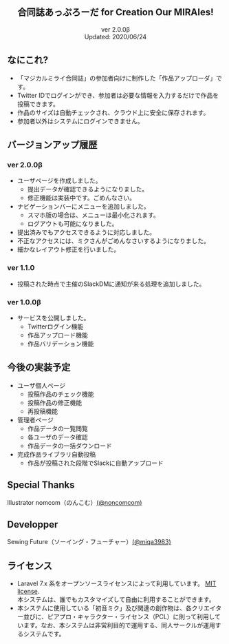 <h2 align="center">合同誌あっぷろーだ for Creation Our MIRAIes!</h2>

<p align="center">
ver 2.0.0β<br>
Updated: 2020/06/24
</p>

## なにこれ?
- 「マジカルミライ合同誌」の参加者向けに制作した「作品アップローダ」です。
- Twitter IDでログインができ、参加者は必要な情報を入力するだけで作品を投稿できます。
- 作品のサイズは自動チェックされ、クラウド上に安全に保存されます。
- 参加者以外はシステムにログインできません。

## バージョンアップ履歴
### ver 2.0.0β
- ユーザページを作成しました。
    - 提出データが確認できるようになりました。
    - 修正機能は実装中です。ごめんなさい。
- ナビゲーションバーにメニューを追加しました。
    - スマホ版の場合は、メニューは最小化されます。
    - ログアウトも可能になりました。
- 提出済みでもアクセスできるように対応しました。
- 不正なアクセスには、ミクさんがごめんなさいするようになりました。
- 細かなレイアウト修正を行いました。

### ver 1.1.0
- 投稿された時点で主催のSlackDMに通知が来る処理を追加しました。

### ver 1.0.0β
- サービスを公開しました。
    - Twitterログイン機能
    - 作品アップロード機能
    - 作品バリデーション機能


## 今後の実装予定
- ユーザ個人ページ
    - 投稿作品のチェック機能
    - 投稿作品の修正機能
    - 再投稿機能
- 管理者ページ
    - 作品データの一覧閲覧
    - 各ユーザのデータ確認
    - 作品データの一括ダウンロード
- 完成作品ライブラリ自動投稿
    - 作品が投稿された段階でSlackに自動アップロード


## Special Thanks
Illustrator nomcom（のんこむ）[(@noncomcom)](https://twitter.com/noncomcom)


## Developper
Sewing Future（ソーイング・フューチャー）[(@miqa3983)](https://twitter.com/miqa3983)


## ライセンス
- Laravel 7.x 系をオープンソースライセンスによって利用しています。 [MIT license](https://opensource.org/licenses/MIT).<br>
本システムは、誰でもカスタマイズして自由に利用することができます。
- 本システムに使用している「初音ミク」及び関連の創作物は、各クリエイター並びに、ピアプロ・キャラクター・ライセンス（PCL）に則って利用しています。なお、本システムは非営利目的で運用する、同人サークルが運用するシステムです。
